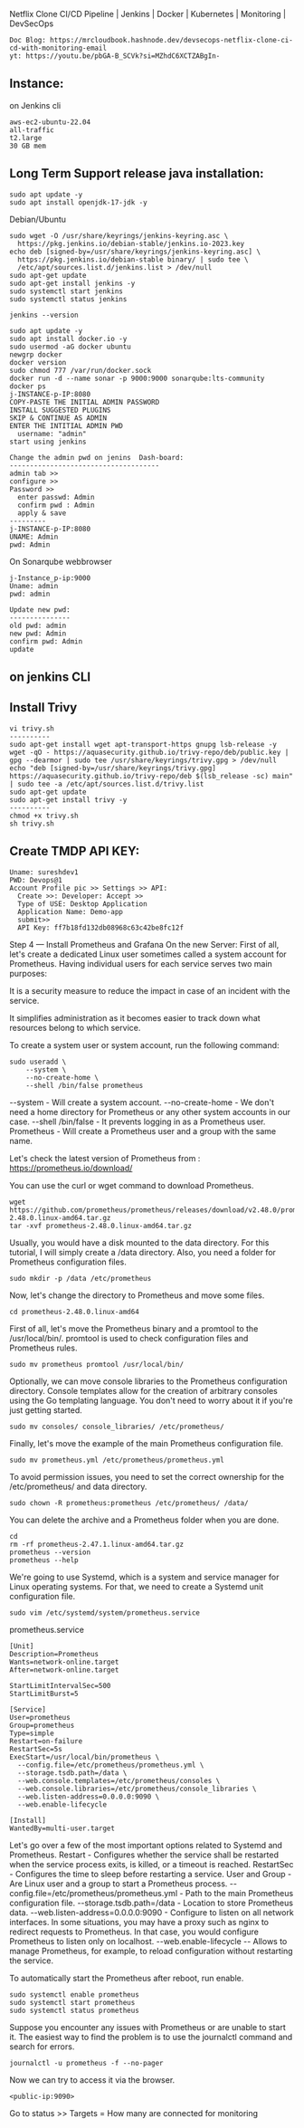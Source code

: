 Netflix Clone CI/CD Pipeline | Jenkins | Docker | Kubernetes | Monitoring | DevSecOps  
```
Doc Blog: https://mrcloudbook.hashnode.dev/devsecops-netflix-clone-ci-cd-with-monitoring-email
yt: https://youtu.be/pbGA-B_SCVk?si=MZhdC6XCTZABgIn-
```
Instance:
---------
on Jenkins cli
```
aws-ec2-ubuntu-22.04
all-traffic
t2.large
30 GB mem
```
Long Term Support release
java installation:
-------
```
sudo apt update -y
sudo apt install openjdk-17-jdk -y
```
Debian/Ubuntu
```
sudo wget -O /usr/share/keyrings/jenkins-keyring.asc \
  https://pkg.jenkins.io/debian-stable/jenkins.io-2023.key
echo deb [signed-by=/usr/share/keyrings/jenkins-keyring.asc] \
  https://pkg.jenkins.io/debian-stable binary/ | sudo tee \
  /etc/apt/sources.list.d/jenkins.list > /dev/null
sudo apt-get update
sudo apt-get install jenkins -y
sudo systemctl start jenkins
sudo systemctl status jenkins

jenkins --version

sudo apt update -y
sudo apt install docker.io -y
sudo usermod -aG docker ubuntu
newgrp docker
docker version
sudo chmod 777 /var/run/docker.sock
docker run -d --name sonar -p 9000:9000 sonarqube:lts-community
docker ps
j-INSTANCE-p-IP:8080
COPY-PASTE THE INITIAL ADMIN PASSWORD
INSTALL SUGGESTED PLUGINS
SKIP & CONTINUE AS ADMIN
ENTER THE INTITIAL ADMIN PWD
  username: "admin"
start using jenkins

Change the admin pwd on jenins  Dash-board:
-------------------------------------
admin tab >>
configure >>
Password >>
  enter passwd: Admin
  confirm pwd : Admin
  apply & save
---------
j-INSTANCE-p-IP:8080
UNAME: Admin
pwd: Admin
```
On Sonarqube webbrowser
```
j-Instance_p-ip:9000
Uname: admin
pwd: admin

Update new pwd:
---------------
old pwd: admin
new pwd: Admin
confirm pwd: Admin
update
```
on jenkins CLI  
------------
Install Trivy  
---------------
```
vi trivy.sh
----------
sudo apt-get install wget apt-transport-https gnupg lsb-release -y
wget -qO - https://aquasecurity.github.io/trivy-repo/deb/public.key | gpg --dearmor | sudo tee /usr/share/keyrings/trivy.gpg > /dev/null
echo "deb [signed-by=/usr/share/keyrings/trivy.gpg] https://aquasecurity.github.io/trivy-repo/deb $(lsb_release -sc) main" | sudo tee -a /etc/apt/sources.list.d/trivy.list
sudo apt-get update
sudo apt-get install trivy -y
----------
chmod +x trivy.sh
sh trivy.sh
```

Create TMDP API KEY:
----------------
```
Uname: sureshdev1
PWD: Devops@1
Account Profile pic >> Settings >> API:
  Create >>: Developer: Accept >>
  Type of USE: Desktop Application
  Application Name: Demo-app
  submit>>
  API Key: ff7b18fd132db08968c63c42be8fc12f
``` 
Step 4 — Install Prometheus and Grafana On the new Server:
First of all, let's create a dedicated Linux user sometimes called a system account for Prometheus. Having individual users for each service serves two main purposes:

It is a security measure to reduce the impact in case of an incident with the service.

It simplifies administration as it becomes easier to track down what resources belong to which service.

To create a system user or system account, run the following command:
```
sudo useradd \
    --system \
    --no-create-home \
    --shell /bin/false prometheus
```
--system - Will create a system account.
--no-create-home - We don't need a home directory for Prometheus or any other system accounts in our case.
--shell /bin/false - It prevents logging in as a Prometheus user.
Prometheus - Will create a Prometheus user and a group with the same name.

Let's check the latest version of Prometheus from : https://prometheus.io/download/

You can use the curl or wget command to download Prometheus.
```
wget https://github.com/prometheus/prometheus/releases/download/v2.48.0/prometheus-2.48.0.linux-amd64.tar.gz
tar -xvf prometheus-2.48.0.linux-amd64.tar.gz
```
Usually, you would have a disk mounted to the data directory. For this tutorial, I will simply create a /data directory. Also, you need a folder for Prometheus configuration files.
```
sudo mkdir -p /data /etc/prometheus
```
Now, let's change the directory to Prometheus and move some files.
```
cd prometheus-2.48.0.linux-amd64
```
First of all, let's move the Prometheus binary and a promtool to the /usr/local/bin/. promtool is used to check configuration files and Prometheus rules.
```
sudo mv prometheus promtool /usr/local/bin/
```
Optionally, we can move console libraries to the Prometheus configuration directory. Console templates allow for the creation of arbitrary consoles using the Go templating language. You don't need to worry about it if you're just getting started.
```
sudo mv consoles/ console_libraries/ /etc/prometheus/
```
Finally, let's move the example of the main Prometheus configuration file.
```
sudo mv prometheus.yml /etc/prometheus/prometheus.yml
```
To avoid permission issues, you need to set the correct ownership for the /etc/prometheus/ and data directory.
```
sudo chown -R prometheus:prometheus /etc/prometheus/ /data/
```
You can delete the archive and a Prometheus folder when you are done.
```
cd
rm -rf prometheus-2.47.1.linux-amd64.tar.gz
prometheus --version
prometheus --help
```
We're going to use Systemd, which is a system and service manager for Linux operating systems. For that, we need to create a Systemd unit configuration file.
```
sudo vim /etc/systemd/system/prometheus.service
```
prometheus.service
```
[Unit]
Description=Prometheus
Wants=network-online.target
After=network-online.target

StartLimitIntervalSec=500
StartLimitBurst=5

[Service]
User=prometheus
Group=prometheus
Type=simple
Restart=on-failure
RestartSec=5s
ExecStart=/usr/local/bin/prometheus \
  --config.file=/etc/prometheus/prometheus.yml \
  --storage.tsdb.path=/data \
  --web.console.templates=/etc/prometheus/consoles \
  --web.console.libraries=/etc/prometheus/console_libraries \
  --web.listen-address=0.0.0.0:9090 \
  --web.enable-lifecycle

[Install]
WantedBy=multi-user.target
```
Let's go over a few of the most important options related to Systemd and Prometheus. Restart - Configures whether the service shall be restarted when the service process exits, is killed, or a timeout is reached.
RestartSec - Configures the time to sleep before restarting a service.
User and Group - Are Linux user and a group to start a Prometheus process.
--config.file=/etc/prometheus/prometheus.yml - Path to the main Prometheus configuration file.
--storage.tsdb.path=/data - Location to store Prometheus data.
--web.listen-address=0.0.0.0:9090 - Configure to listen on all network interfaces. In some situations, you may have a proxy such as nginx to redirect requests to Prometheus. In that case, you would configure Prometheus to listen only on localhost.
--web.enable-lifecycle -- Allows to manage Prometheus, for example, to reload configuration without restarting the service.

To automatically start the Prometheus after reboot, run enable.
```
sudo systemctl enable prometheus
sudo systemctl start prometheus
sudo systemctl status prometheus
```

Suppose you encounter any issues with Prometheus or are unable to start it. The easiest way to find the problem is to use the journalctl command and search for errors.
```
journalctl -u prometheus -f --no-pager
```

Now we can try to access it via the browser.
```
<public-ip:9090>
```
Go to status >> Targets = How many are connected for monitoring
